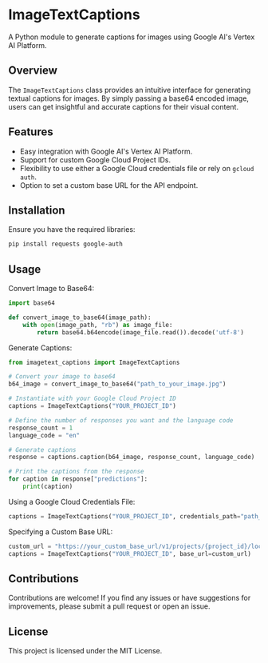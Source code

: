 # ImageTextCaptions

A Python module to generate captions for images using Google AI's Vertex AI Platform.

## Overview

The `ImageTextCaptions` class provides an intuitive interface for generating textual captions for images. By simply passing a base64 encoded image, users can get insightful and accurate captions for their visual content.

## Features

- Easy integration with Google AI's Vertex AI Platform.
- Support for custom Google Cloud Project IDs.
- Flexibility to use either a Google Cloud credentials file or rely on `gcloud auth`.
- Option to set a custom base URL for the API endpoint.

## Installation

Ensure you have the required libraries:

```bash
pip install requests google-auth
```

## Usage

Convert Image to Base64:
```python
import base64

def convert_image_to_base64(image_path):
    with open(image_path, "rb") as image_file:
        return base64.b64encode(image_file.read()).decode('utf-8')
```

Generate Captions:

```python
from imagetext_captions import ImageTextCaptions

# Convert your image to base64
b64_image = convert_image_to_base64("path_to_your_image.jpg")

# Instantiate with your Google Cloud Project ID
captions = ImageTextCaptions("YOUR_PROJECT_ID")

# Define the number of responses you want and the language code
response_count = 1
language_code = "en"

# Generate captions
response = captions.caption(b64_image, response_count, language_code)

# Print the captions from the response
for caption in response["predictions"]:
    print(caption)
```

Using a Google Cloud Credentials File:

```python
captions = ImageTextCaptions("YOUR_PROJECT_ID", credentials_path="path_to_your_google_cloud_credentials.json")
```

Specifying a Custom Base URL:

```python
custom_url = "https://your_custom_base_url/v1/projects/{project_id}/locations/some_location/publishers/google/models/imagetext:predict"
captions = ImageTextCaptions("YOUR_PROJECT_ID", base_url=custom_url)
```

## Contributions

Contributions are welcome! If you find any issues or have suggestions for improvements, please submit a pull request or open an issue.

## License

This project is licensed under the MIT License.
